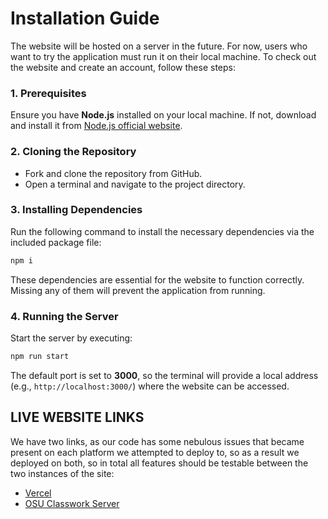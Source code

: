 # Installation Guide

The website will be hosted on a server in the future. For now, users who want to try the application must run it on their local machine. To check out the website and create an account, follow these steps:

### 1. Prerequisites
Ensure you have **Node.js** installed on your local machine. If not, download and install it from [Node.js official website](https://nodejs.org/).

### 2. Cloning the Repository
- Fork and clone the repository from GitHub.
- Open a terminal and navigate to the project directory.

### 3. Installing Dependencies
Run the following command to install the necessary dependencies via the included package file:

```sh
npm i
```

These dependencies are essential for the website to function correctly. Missing any of them will prevent the application from running.

### 4. Running the Server
Start the server by executing:

```sh
npm run start
```

The default port is set to **3000**, so the terminal will provide a local address (e.g., `http://localhost:3000/`) where the website can be accessed.

## LIVE WEBSITE LINKS
We have two links, as our code has some nebulous issues that became present on each platform we attempted to deploy to, so as a result we deployed on both, so in total all features should be testable between the two instances of the site:
- [Vercel](https://nourish-quest-demo.vercel.app/)
- [OSU Classwork Server](http://classwork.engr.oregonstate.edu:3042/)
